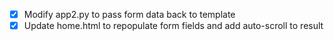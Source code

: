 - [x] Modify app2.py to pass form data back to template
- [x] Update home.html to repopulate form fields and add auto-scroll to result
